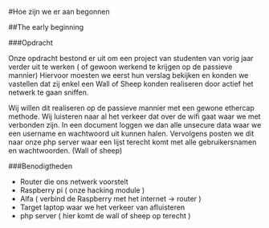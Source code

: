 #Hoe zijn we er aan begonnen

##The early beginning

###Opdracht

Onze opdracht bestond er uit om een project van studenten van vorig jaar verder uit te werken ( of gewoon werkend te krijgen op de passieve mannier)
Hiervoor moesten we eerst hun verslag bekijken en konden we vastellen dat zij enkel een Wall of Sheep konden realiseren door actief het netwerk te gaan sniffen.

Wij willen dit realiseren op de passieve mannier met een gewone ethercap methode. Wij luisteren naar al het verkeer dat over de wifi gaat waar we met verbonden zijn.
In een document loggen we dan alle unsecure data waar we een username en wachtwoord uit kunnen halen.
Vervolgens posten we dit naar onze php server waar een lijst terecht komt met alle gebruikersnamen en wachtwoorden. (Wall of sheep)

###Benodigtheden

* Router die ons netwerk voorstelt
* Raspberry pi ( onze hacking module )
* Alfa ( verbind de Raspberry met het internet -> router )
* Target laptop waar we het verkeer van afluisteren
* php server ( hier komt de wall of sheep op terecht )

